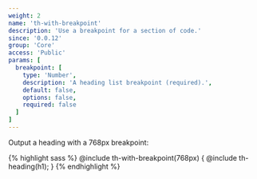 ```yaml
---
weight: 2
name: 'th-with-breakpoint'
description: 'Use a breakpoint for a section of code.'
since: '0.0.12'
group: 'Core'
access: 'Public'
params: [
  breakpoint: [
    type: 'Number',
    description: 'A heading list breakpoint (required).',
    default: false,
    options: false,
    required: false
  ]
]
---
```

Output a heading with a 768px breakpoint:

{% highlight sass %}
@include th-with-breakpoint(768px) {
    @include th-heading(h1);
}
{% endhighlight %}